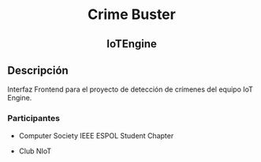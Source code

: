 <div align="center">

# Crime Buster
## IoTEngine

</div>

## Descripción

Interfaz Frontend para el proyecto de detección de crímenes del equipo IoT Engine.

### Participantes

- Computer Society IEEE ESPOL Student Chapter

- Club NIoT